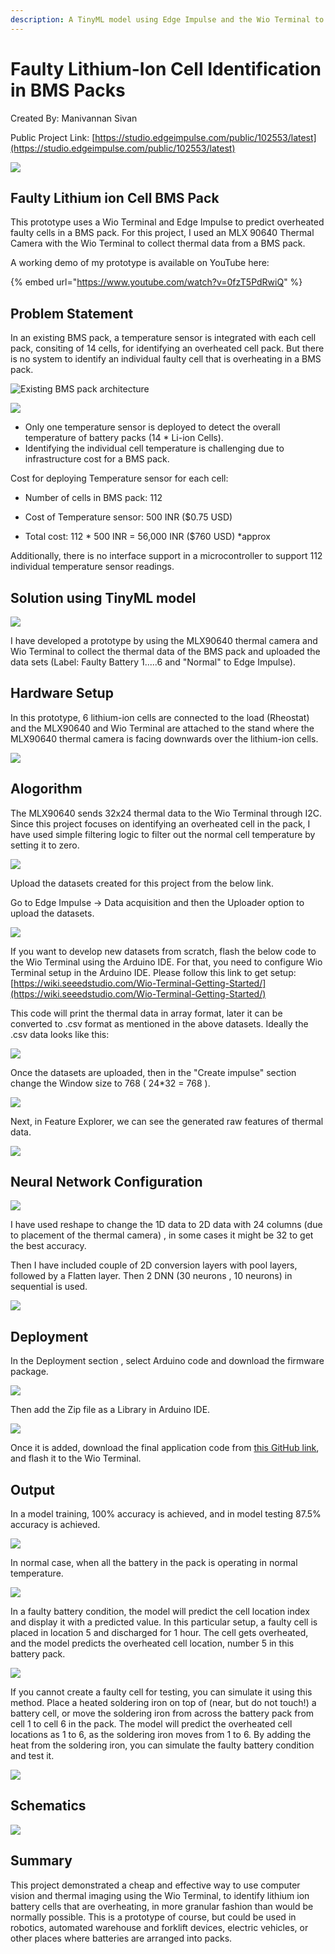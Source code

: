 ```yaml
---
description: A TinyML model using Edge Impulse and the Wio Terminal to predict faulty lithium ion cells in a BMS pack.
---
```


# Faulty Lithium-Ion Cell Identification in BMS Packs 

Created By:
Manivannan Sivan 

Public Project Link:
[https://studio.edgeimpulse.com/public/102553/latest](https://studio.edgeimpulse.com/public/102553/latest)

![](.gitbook/assets/lithium-ion/intro.jpg)

## Faulty Lithium ion Cell BMS Pack

This prototype uses a Wio Terminal and Edge Impulse to predict overheated faulty cells in a BMS pack. For this project, I used an MLX 90640 Thermal Camera with the Wio Terminal to collect thermal data from a BMS pack.

A working demo of my prototype is available on YouTube here:

{% embed url="https://www.youtube.com/watch?v=0fzT5PdRwiQ" %}

## Problem Statement

In an existing BMS pack, a temperature sensor is integrated with each cell pack, consiting of 14 cells, for identifying an overheated cell pack. But there is no system to identify an individual faulty cell that is overheating in a BMS pack.

![Existing BMS pack architecture](.gitbook/assets/lithium-ion/diagram-1.jpg)

![](.gitbook/assets/lithium-ion/diagram-2.jpg)

 - Only one temperature sensor is deployed to detect the overall temperature of battery packs (14 * Li-ion Cells).
 - Identifying the individual cell temperature is challenging due to infrastructure cost for a BMS pack.
 
Cost for deploying Temperature sensor for each cell: 

 - Number of cells in BMS pack:  112 
 - Cost of Temperature sensor:   500 INR ($0.75 USD)
  
 - Total cost:                   112 * 500 INR =  56,000 INR ($760 USD) *approx 
 
Additionally, there is no interface support in a microcontroller to support 112 individual temperature sensor readings. 
 
## Solution using TinyML model
 
![](.gitbook/assets/lithium-ion/architecture-1.jpg)

I have developed a prototype by using the MLX90640 thermal camera and Wio Terminal to collect the thermal data of the BMS pack and uploaded the data sets (Label: Faulty Battery 1.....6 and "Normal" to Edge Impulse).

## Hardware Setup

In this prototype, 6 lithium-ion cells are connected to the load (Rheostat) and the MLX90640 and Wio Terminal are attached to the stand where the MLX90640 thermal camera is facing downwards over the lithium-ion cells.

![](.gitbook/assets/lithium-ion/prototype.jpg)

## Alogorithm

The MLX90640 sends 32x24 thermal data to the Wio Terminal through I2C. Since this project focuses on identifying an overheated cell in the pack, I have used simple filtering logic to filter out the normal cell temperature by setting it to zero. 

![](.gitbook/assets/lithium-ion/algorithm.jpg)

Upload the datasets created for this project from the below link. 

Go to Edge Impulse -> Data acquisition and then the Uploader option to upload the datasets.

![](.gitbook/assets/lithium-ion/acquisition.jpg)

If you want to develop new datasets from scratch, flash the below code to the Wio Terminal using the Arduino IDE. For that, you need to configure Wio Terminal setup in the Arduino IDE. Please follow this link to get setup: [https://wiki.seeedstudio.com/Wio-Terminal-Getting-Started/](https://wiki.seeedstudio.com/Wio-Terminal-Getting-Started/)

This code will print the thermal data in array format, later it can be converted to .csv format as mentioned in the above datasets. Ideally the .csv data looks like this: 

![](.gitbook/assets/lithium-ion/csv.jpg)

Once the datasets are uploaded, then in the "Create impulse" section change the Window size to 768 ( 24*32 = 768 ).

![](.gitbook/assets/lithium-ion/impulse.jpg)

Next, in Feature Explorer, we can see the generated raw features of thermal data.

![](.gitbook/assets/lithium-ion/features.jpg)

## Neural Network Configuration

![](.gitbook/assets/lithium-ion/neural-network.jpg)

I have used reshape to change the 1D data to 2D data with 24 columns (due to placement of the thermal camera) , in some cases it might be 32 to get the best accuracy. 

Then I have included couple of 2D conversion layers with pool layers, followed by a Flatten layer. Then 2 DNN (30 neurons , 10 neurons) in sequential is used.

![](.gitbook/assets/lithium-ion/layers.jpg)

## Deployment

In the Deployment section , select Arduino code and download the firmware package.

![](.gitbook/assets/lithium-ion/deployment-1.jpg)
 
Then add the Zip file as a Library in Arduino IDE.

![](.gitbook/assets/lithium-ion/deployment-2.jpg)

Once it is added, download the final application code from [this GitHub link](https://github.com/Manivannan-maker/FaultyCellIdentification), and flash it to the Wio Terminal.

## Output

In a model training, 100% accuracy is achieved, and in model testing 87.5% accuracy is achieved. 

![](.gitbook/assets/lithium-ion/accuracy.jpg)

In normal case, when all the battery in the pack is operating in normal temperature.

![](.gitbook/assets/lithium-ion/normal.jpg)

In a faulty battery condition, the model will predict the cell location index and display it with a predicted value. In this particular setup, a faulty cell is placed in location 5 and discharged for 1 hour.  The cell gets overheated, and the model predicts the overheated cell location, number 5 in this battery pack.

![](.gitbook/assets/lithium-ion/faulty-1.jpg)

If you cannot create a faulty cell for testing, you can simulate it using this method. Place a heated soldering iron on top of (near, but do not touch!) a battery cell, or move the soldering iron from across the battery pack from cell 1 to cell 6 in the pack. The model will predict the overheated cell locations as 1 to 6, as the soldering iron moves from 1 to 6. By adding the heat from the soldering iron, you can simulate the faulty battery condition and test it.

![](.gitbook/assets/lithium-ion/faulty-2.jpg)

## Schematics 

![](.gitbook/assets/lithium-ion/schematics.jpg)

## Summary

This project demonstrated a cheap and effective way to use computer vision and thermal imaging using the Wio Terminal, to identify lithium ion battery cells that are overheating, in more granular fashion than would be normally possible.  This is a prototype of course, but could be used in robotics, automated warehouse and forklift devices, electric vehicles, or other places where batteries are arranged into packs.
